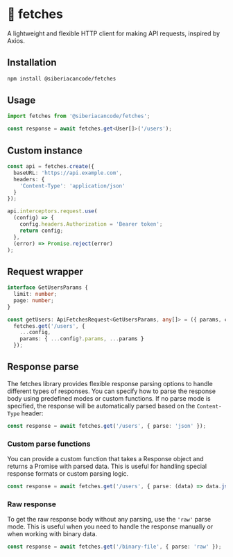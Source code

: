 # 🔮 fetches

A lightweight and flexible HTTP client for making API requests, inspired by Axios.

## Installation

```bash
npm install @siberiacancode/fetches
```

## Usage

```typescript
import fetches from '@siberiacancode/fetches';

const response = await fetches.get<User[]>('/users');
```

## Custom instance

```typescript
const api = fetches.create({
  baseURL: 'https://api.example.com',
  headers: {
    'Content-Type': 'application/json'
  }
});

api.interceptors.request.use(
  (config) => {
    config.headers.Authorization = 'Bearer token';
    return config;
  },
  (error) => Promise.reject(error)
);
```

## Request wrapper

```typescript
interface GetUsersParams {
  limit: number;
  page: number;
}

const getUsers: ApiFetchesRequest<GetUsersParams, any[]> = ({ params, config }) =>
  fetches.get('/users', {
    ...config,
    params: { ...config?.params, ...params }
  });
```

## Response parse

The fetches library provides flexible response parsing options to handle different types of responses. You can specify how to parse the response body using predefined modes or custom functions. If no parse mode is specified, the response will be automatically parsed based on the `Content-Type` header:

```typescript
const response = await fetches.get('/users', { parse: 'json' });
```

### Custom parse functions

You can provide a custom function that takes a Response object and returns a Promise with parsed data. This is useful for handling special response formats or custom parsing logic.

```typescript
const response = await fetches.get('/users', { parse: (data) => data.json() });
```

### Raw response

To get the raw response body without any parsing, use the `'raw'` parse mode. This is useful when you need to handle the response manually or when working with binary data.

```typescript
const response = await fetches.get('/binary-file', { parse: 'raw' });
```
